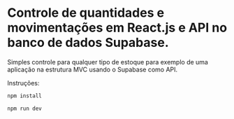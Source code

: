 # Controle de quantidades e movimentações em React.js e API no banco de dados Supabase.


Simples controle para qualquer tipo de estoque para exemplo de uma aplicação na estrutura MVC usando o Supabase como API.

Instruções:

```sh
npm install
```

```sh
npm run dev
```
